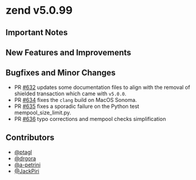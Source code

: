 zend v5.0.99
=========

## Important Notes

## New Features and Improvements

## Bugfixes and Minor Changes
- PR [#632](https://github.com/HorizenOfficial/zen/pull/632) updates some documentation files to align with the removal of shielded transaction which came with `v5.0.0`.
- PR [#634](https://github.com/HorizenOfficial/zen/pull/634) fixes the `clang` build on MacOS Sonoma.
- PR [#635](https://github.com/HorizenOfficial/zen/pull/635) fixes a sporadic failure on the Python test mempool_size_limit.py.
- PR [#636](https://github.com/HorizenOfficial/zen/pull/636) typo corrections and mempool checks simplification

## Contributors
* [@ptagl](https://github.com/ptagl)
* [@drgora](https://github.com/drgora)
* [@a-petrini](https://github.com/a-petrini)
* [@JackPiri](https://github.com/JackPiri)
